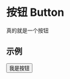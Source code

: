 
# 按钮 Button

真的就是一个按钮

## 示例

<script setup>
 import Button from '../../packages/bedrock-ui/Button/index.ts'
</script>
<Button>我是按钮</Button>
